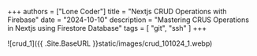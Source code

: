 +++
authors = ["Lone Coder"]
title = "Nextjs CRUD Operations with Firebase"
date = "2024-10-10"
description = "Mastering CRUS Operations in Nextjs using Firestore Database"
tags = [
    "git", "ssh"
]
+++

![crud_1]({{ .Site.BaseURL }}static/images/crud_101024_1.webp)